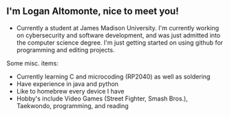 ## I'm Logan Altomonte, nice to meet you!

- Currently a student at James Madison University. I'm currently working on cybersecurity and software development, and was just admitted into the computer science degree. I'm just getting started on using github for programming and editing projects.

Some misc. items:

- Currently learning C and microcoding (RP2040) as well as soldering
- Have experience in java and python
- Like to homebrew every device I have
- Hobby's include Video Games (Street Fighter, Smash Bros.), Taekwondo, programming, and reading
